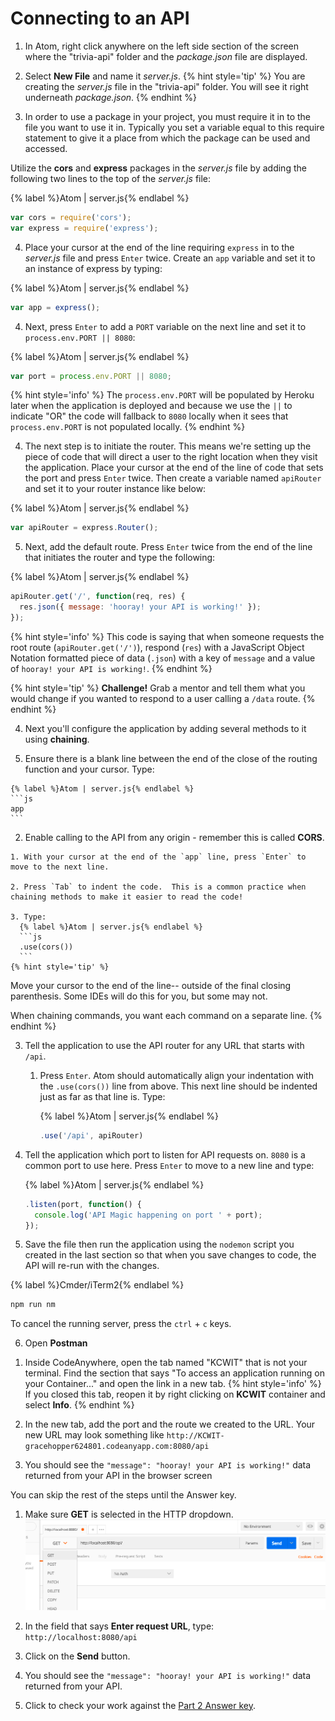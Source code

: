 # Connecting to an API

1. In Atom, right click anywhere on the left side section of the screen where the "trivia-api" folder and the _package.json_ file are displayed. 

2. Select **New File** and name it _server.js_.
   {% hint style='tip' %}
You are creating the _server.js_ file in the "trivia-api" folder. You will see it right underneath _package.json_.
   {% endhint %}

3. In order to use a package in your project, you must require it in to the file you want to use it in. Typically you set a variable equal to this require statement to give it a place from which the package can be used and accessed.

  Utilize the **cors** and **express** packages in the _server.js_ file by adding the following two lines to the top of the _server.js_ file:

  {% label %}Atom | server.js{% endlabel %}
  ```js
  var cors = require('cors');
  var express = require('express');
  ```

4. Place your cursor at the end of the line requiring `express` in to the _server.js_ file and press `Enter` twice. Create an `app` variable and set it to an instance of express by typing: 

  {% label %}Atom | server.js{% endlabel %}
  ```js
  var app = express();
  ```
  
4. Next, press `Enter` to add a `PORT` variable on the next line and set it to `process.env.PORT || 8080`: 

  {% label %}Atom | server.js{% endlabel %}
  ```js
  var port = process.env.PORT || 8080;
  ```
  
  {% hint style='info' %}
The `process.env.PORT` will be populated by Heroku later when the application is deployed and because we use the `||` to indicate "OR" the code will fallback to `8080` locally when it sees that `process.env.PORT` is not populated locally.
  {% endhint %}

4. The next step is to initiate the router.  This means we're setting up the piece of code that will direct a user to the right location when they visit the application.  Place your cursor at the end of the line of code that sets the port and press `Enter` twice.  Then create a variable named `apiRouter` and set it to your router instance like below: 

  {% label %}Atom | server.js{% endlabel %}
  ```js
  var apiRouter = express.Router();
  ```

5. Next, add the default route.  Press `Enter` twice from the end of the line that initiates the router and type the following:

  {% label %}Atom | server.js{% endlabel %}
  ```js
  apiRouter.get('/', function(req, res) {
    res.json({ message: 'hooray! your API is working!' });
  });
  ```
  {% hint style='info' %}
This code is saying that when someone requests the root route (`apiRouter.get('/')`), respond (`res`) with a JavaScript Object Notation formatted piece of data (`.json`) with a key of `message` and a value of `hooray! your API is working!`. 
  {% endhint %}
  
  {% hint style='tip' %}
**Challenge!** Grab a mentor and tell them what you would change if you wanted to respond to a user calling a `/data` route.
  {% endhint %}

4. Next you'll configure the application by adding several methods to it using **chaining**.

  1. Ensure there is a blank line between the end of the close of the routing function and your cursor.  Type: 

    {% label %}Atom | server.js{% endlabel %}
    ```js
    app
    ```
  
  2. Enable calling to the API from any origin - remember this is called **CORS**.  
  
    1. With your cursor at the end of the `app` line, press `Enter` to move to the next line.
    
    2. Press `Tab` to indent the code.  This is a common practice when chaining methods to make it easier to read the code!
    
    3. Type:
      {% label %}Atom | server.js{% endlabel %}
      ```js
      .use(cors())
      ```
    {% hint style='tip' %}
Move your cursor to the end of the line-- outside of the final closing parenthesis. Some IDEs will do this for you, but some may not.

When chaining commands, you want each command on a separate line.
    {% endhint %}
    
  3. Tell the application to use the API router for any URL that starts with `/api`.
  
     1. Press `Enter`. Atom should automatically align your indentation with the `.use(cors())` line from above.  This next line should be indented just as far as that line is.  Type:  

        {% label %}Atom | server.js{% endlabel %}
        ```js
        .use('/api', apiRouter)
        ```

  4. Tell the application which port to listen for API requests on.  `8080` is a common port to use here. Press `Enter` to move to a new line and type: 
    
      {% label %}Atom | server.js{% endlabel %}
      ```js
      .listen(port, function() {
        console.log('API Magic happening on port ' + port);
      });
      ```

5. Save the file then run the application using the `nodemon` script you created in the last section so that when you save changes to code, the API will re-run with the changes.

  {% label %}Cmder/iTerm2{% endlabel %}
  ```bash
  npm run nm
  ```
  
  To cancel the running server, press the `ctrl` + `c` keys.

6. Open **Postman**

  <!--sec data-title="Chromebooks Only: CodeAnywhere Instructions" data-id="sectionPostman" data-show=true data-collapse=true ces-->

  1. Inside CodeAnywhere, open the tab named "KCWIT" that is not your terminal. Find the section that says "To access an application running on your Container..." and open the link in a new tab.
     {% hint style='info' %}
If you closed this tab, reopen it by right clicking on **KCWIT** container and select **Info**.
     {% endhint %}
  
  2. In the new tab, add the port and the route we created to the URL. Your new URL may look something like 
  `http://KCWIT-gracehopper624801.codeanyapp.com:8080/api`
  
  3. You should see the `"message": "hooray! your API is working!"` data returned from your API in the browser screen
  
  You can skip the rest of the steps until the Answer key.

  <!--endsec-->

  1. Make sure **GET** is selected in the HTTP dropdown.
    ![](/assets/images/postman.png)

  2. In the field that says **Enter request URL**, type: `http://localhost:8080/api`

  3. Click on the **Send** button.  
  
  4. You should see the `"message": "hooray! your API is working!"` data returned from your API.

7. Click to check your work against the [Part 2 Answer key](https://github.com/KansasCityWomeninTechnology/trivia-api/tree/answer-key-part-2).
